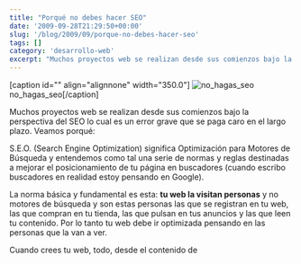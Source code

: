 ```yaml
---
title: "Porqué no debes hacer SEO"
date: '2009-09-28T21:29:50+00:00'
slug: '/blog/2009/09/porque-no-debes-hacer-seo'
tags: []
category: 'desarrollo-web'
excerpt: "Muchos proyectos web se realizan desde sus comienzos bajo la perspectiva del SEO lo cual es un error grave que se paga caro en el largo plazo."
---
```

[caption id="" align="alignnone" width="350.0"] ![no_hagas_seo](/post-138/images/no_hagas_seo.jpg) no\_hagas\_seo[/caption]

Muchos proyectos web se realizan desde sus comienzos bajo la perspectiva del SEO lo cual es un error grave que se paga caro en el largo plazo. Veamos porqué:

S.E.O. (Search Engine Optimization) significa Optimización para Motores de Búsqueda y entendemos como tal una serie de normas y reglas destinadas a mejorar el posicionamiento de tu página en buscadores (cuando escribo buscadores en realidad estoy pensando en Google).

La norma básica y fundamental es esta: **tu web la visitan personas** y no motores de búsqueda y son estas personas las que se registran en tu web, las que compran en tu tienda, las que pulsan en tus anuncios y las que leen tu contenido. Por lo tanto tu web debe ir optimizada pensando en las personas que la van a ver.

Cuando crees tu web, todo, desde el contenido de

<title> hasta la última palabra del footer debe estar creado pensando en las personas que la van a visitar y en los objetivos que has previsto para tu web.&lt;/p&gt;&lt;p&gt;Si creas tu web pensando en quienes la visitan y les das a estas visitas contenido de calidad acabarás apareciendo en las primeras posiciones en búsquedas relacionadas con tu contenido.  Y si no es así entonces el problema es del buscador que no es capaz de entender e indexar correctamente tu web.&lt;/p&gt;&lt;p&gt;Aquí van algunos trucos para que tu web esté optimizada para quienes la visitan:&lt;/p&gt;&lt;ol&gt;&lt;li&gt;&lt;strong&gt;Ten claros los objetivos&lt;/strong&gt;.  Si creas una web es por algún motivo y debes tenerlo presente en todo momento.&lt;/li&gt;&lt;li&gt;&lt;strong&gt;Escribe para la web.&lt;/strong&gt; La web no es un cartel ni un folleto ni un periódico.  Hay normas distintas.&lt;/li&gt;&lt;li&gt;&lt;strong&gt;Separa la presentación del contenido.&lt;/strong&gt; No todos tus visitantes son iguales, permiteles decidir como consumir tus contenidos.&lt;/li&gt;&lt;li&gt;&lt;strong&gt;Utiliza código semántico y estándar.&lt;/strong&gt; No sabes desde donde se verá tu web (ordenador, portátil, pda, móvil, iPhone, Android....).  Por cierto hay unos 50 millones de iPhones y 20 Millones de iPods consumiendo webs y ninguno soporta flash. ¿te los estás perdiendo?&lt;/li&gt;&lt;li&gt;&lt;strong&gt;Conoce a tus usuarios.&lt;/strong&gt; ¿que páginas son las más vistas? ¿cuanto tiempo permanecen en ellas? ¿Hay zonas de tu web que no se visitan?  El análisis del comportamiento de tus visitantes en tu web te dará información muy valiosa y te ayudará a mejorarla día a día.&lt;/li&gt;&lt;/ol&gt;</title>
